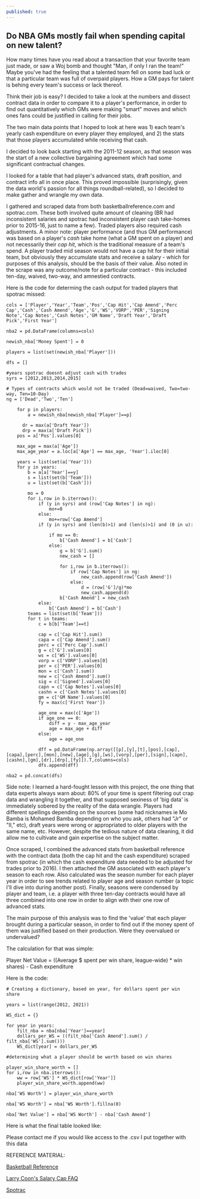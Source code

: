 ```yaml
---
published: true
---
```

## Do NBA GMs mostly fail when spending capital on new talent? 


How many times have you read about a transaction that your favorite team just made, or saw a Woj bomb and thought "Man, if only I ran the team!"  Maybe you've had the feeling that a talented team fell on some bad luck or that a particular team was full of overpaid players.  How a GM pays for talent is behing every team's success or lack thereof.  

Think their job is easy? I decided to take a look at the numbers and dissect contract data in order to compare it to a player's performance, in order to find out quantitatively which GMs were making "smart" moves and which ones fans could be justified in calling for their jobs.

The two main data points that I hoped to look at here was 1) each team's yearly cash expenditure on every player they employed, and 2) the stats that those players accumulated while receiving that cash.  

I decided to look back starting with the 2011-12 season, as that season was the start of a new collective bargaining agreement which had some significant contractual changes.  

I looked for a table that had player's advanced stats, draft position, and contract info all in once place.  This proved impossible (surprisingly, given the data world's passion for all things roundball-related), so I decided to make gather and wrangle my own data.  

I gathered and scraped data from both basketballreference.com and spotrac.com.  These both involved quite amount of cleaning (BR had inconsistent salaries and spotrac had inconsistent player cash take-homes prior to 2015-16, just to name a few).  Traded players also required cash adjustments. A minor note: player performance (and thus GM performance) was based on a player's _cash_ take home (what a GM spent on a player) and not necessarily their _cap hit_, which is the traditional measure of a team's spend.  A player traded mid season would not have a cap hit for their initial team, but obviously they accumulate stats and receive a salary - which for purposes of this analysis, should be the basis of their value.  Also noted in the scrape was any outcome/note for a particular contract - this included ten-day, waived, two-way, and amnestied contracts. 

Here is the code for determing the cash output for traded players that spotrac missed:

    cols = ['Player','Year','Team','Pos','Cap Hit','Cap Amend','Perc Cap','Cash','Cash Amend','Age','G','WS','VORP','PER','Signing Note','Cap Notes','Cash Notes','GM Name','Draft Year','Draft Pick','First Year']

    nba2 = pd.DataFrame(columns=cols)

	newish_nba['Money Spent'] = 0

    players = list(set(newish_nba['Player']))

    dfs = []

    #years spotrac doesnt adjust cash with trades
    syrs = [2012,2013,2014,2015]

	# Types of contracts which would not be traded (Dead=waived, Two=two-way, Ten=10-Day)
    ng = ['Dead','Two','Ten']

        for p in players:
            a = newish_nba[newish_nba['Player']==p]

          dr = max(a['Draft Year'])
          drp = max(a['Draft Pick'])
        pos = a['Pos'].values[0]

        max_age = max(a['Age'])
        max_age_year = a.loc[a['Age'] == max_age, 'Year'].iloc[0]

        years = list(set(a['Year']))
        for y in years:
            b = a[a['Year']==y]
            s = list(set(b['Team']))
            u = list(set(b['Cash']))

            mo = 0
            for i,row in b.iterrows():  
                if (y in syrs) and (row['Cap Notes'] in ng):
                    mo+=0
                else:
                    mo+=row['Cap Amend']
                if (y in syrs) and (len(b)>1) and (len(s)>1) and (0 in u):

                    if mo == 0:
                        b['Cash Amend'] = b['Cash']
                    else:
                        g = b['G'].sum()
                        new_cash = []

                        for i,row in b.iterrows():
                            if row['Cap Notes'] in ng:
                                new_cash.append(row['Cash Amend'])
                            else:
                                d = (row['G']/g)*mo
                                new_cash.append(d)
                        b['Cash Amend'] = new_cash
                else:
                    b['Cash Amend'] = b['Cash']
            teams = list(set(b['Team']))
            for t in teams:
                c = b[b['Team']==t]

                cap = c['Cap Hit'].sum()
                capa = c['Cap Amend'].sum()
                perc = c['Perc Cap'].sum()
                g = c['G'].values[0]
                ws = c['WS'].values[0]
                vorp = c['VORP'].values[0]
                per = c['PER'].values[0]
                mon = c['Cash'].sum()
                new = c['Cash Amend'].sum()       
                sig = c['Signed'].values[0]
                capn = c['Cap Notes'].values[0]
                cashn = c['Cash Notes'].values[0]
                gm = c['GM Name'].values[0]
                fy = max(c['First Year'])

                age_one = max(c['Age'])
                if age_one == 0:
                    diff = y - max_age_year
                    age = max_age + diff
                else:
                    age = age_one

                dff = pd.DataFrame(np.array([[p],[y],[t],[pos],[cap],[capa],[perc],[mon],[new],[age],[g],[ws],[vorp],[per],[sign],[capn],[cashn],[gm],[dr],[drp],[fy]]).T,columns=cols) 
                dfs.append(dff)

    nba2 = pd.concat(dfs)


Side note: I learned a hard-fought lesson with this project, the one thing that data experts always warn about: 80% of your time is spent filtering out crap data and wrangling it together, and that supposed sexiness of 'big data' is immediately sobered by the reality of the data wrangle.  Players had different spellings depending on the sources (some had nicknames ie Mo Bamba is Mohamed Bamba depending on who you ask, others had "Jr" or "II," etc), draft years were wrong or appropriated to older players with the same name, etc.  However, despite the tedious nature of data cleaning, it did allow me to cultivate and gain expertise on the subject matter.   

Once scraped, I combined the advanced stats from basketball reference with the contract data (both the cap hit and the cash expenditure) scraped from spotrac (in which the cash expenditure data needed to be adjusted for trades prior to 2016).  I then attached the GM associated with each player's season to each row.  Also calculated was the season number for each player year in order to see trends related to player age and season number (a topic I'll dive into during another post).  Finally, seasons were condensed by player and team, i.e. a player with three ten-day contracts would have all three combined into one row in order to align with their one row of advanced stats.

The main purpose of this analysis was to find the 'value' that each player brought during a particular season, in order to find out if the money spent of them was justified based on their production.  Were they overvalued or undervalued?  

The calculation for that was simple:

Player Net Value = ((Average $ spent per win share, league-wide) * win shares) - Cash expenditure

Here is the code: 

    # Creating a dictionary, based on year, for dollars spent per win share

    years = list(range(2012, 2021))

    WS_dict = {}

    for year in years:
        filt_nba = nba[nba['Year']==year]
        dollars_per_WS = ((filt_nba['Cash Amend'].sum() / filt_nba['WS'].sum()))
        WS_dict[year] = dollars_per_WS
    
    #determining what a player should be worth based on win shares
    
    player_win_share_worth = []
    for i,row in nba.iterrows():
        ww = row['WS'] * WS_dict[row['Year']]
        player_win_share_worth.append(ww)

    nba['WS Worth'] = player_win_share_worth

    nba['WS Worth'] = nba['WS Worth'].fillna(0)

    nba['Net Value'] = nba['WS Worth'] - nba['Cash Amend']

Here is what the final table looked like: 


 
Please contact me if you would like access to the .csv I put together with this data
    
REFERENCE MATERIAL:

[Basketball Reference](basketballreference.com)

[Larry Coon's Salary Cap FAQ](http://www.cbafaq.com/salarycap.htm)

[Spotrac](spotrac.com)


